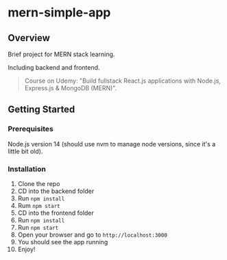# mern-simple-app

## Overview
Brief project for MERN stack learning.

Including backend and frontend.

>Course on Udemy: "Build fullstack React.js applications with Node.js, Express.js & MongoDB (MERN)".


## Getting Started
### Prerequisites
Node.js version 14 (should use nvm to manage node versions, since it's a little bit old).

### Installation
1. Clone the repo
2. CD into the backend folder
3. Run `npm install`
4. Rum `npm start`
5. CD into the frontend folder
6. Run `npm install`
7. Run `npm start`
8. Open your browser and go to `http://localhost:3000`
9. You should see the app running
10. Enjoy!

